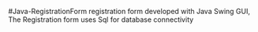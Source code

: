 #Java-RegistrationForm
registration form developed with Java Swing GUI,
The Registration form uses Sql for database connectivity 
